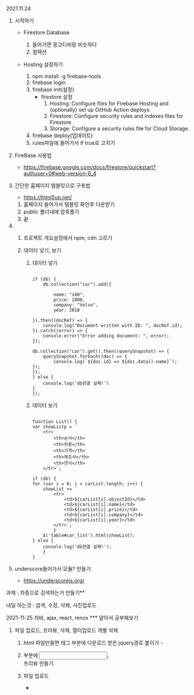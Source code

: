2021.11.24

1. 시작하기
    - Firestore Database
        1. 들어가면 몽고디비랑 비슷하다
        2. 컬렉션
        <!--table ---- collection
        - row ---------- document
        그리고 몽고디비와 같이 정렬이없고, 순서도 따로 없다--> 

    -   Hosting 설정하기 
        1. npm install -g firebase-tools
        2. firebase login
        3. firebase init(설정)
            - firestore 설정 
              1. Hosting: Configure files for Firebase Hosting and (optionally) set up GitHub Action deploys
              2. Firestore: Configure security rules and indexes files for Firestore
              3. Storage: Configure a security rules file for Cloud Storage
        4. firebase deploy(업데이트)    <!-- 외부에서 하게 되면 사용이 끝나고 logout을 한다-->     
        5. rules파일에 들어가서 if true로 고치기       
        


2. FireBase 사용법
    - https://firebase.google.com/docs/firestore/quickstart?authuser=0#web-version-8_4


3. 간단한 홈페이지 템블릿으로 구축법
    - https://html5up.net/

    1) 홈페이지 들어가서 템블릿 확인후 다운받기
    2) public 폴더내에 압축풀기
    3) 끝    


4. 
    1. 프로젝트 개요설정에서 npm, cdn 고르기

    2. 데이터 넣기, 보기

        1) 데이터 넣기

            ```

            if (db) {
                db.collection("car").add({

                    name: "s80",
                    price: 2000,
                    company: "Volvo",
                    year: 2018

            }).then((docRef) => {
                console.log("Document written with ID: ", docRef.id);
            }).catch((error) => {
                console.error("Error adding document: ", error);
            });

            db.collection("car").get().then((querySnapshot) => {
                querySnapshot.forEach((doc) => {
                    console.log(`${doc.id} => ${doc.data().name}`);
            });
            });
            } else {
                console.log('db연결 실패!')
            }
            });

            ```

        2) 데이터 보기

            ```      

            function List() {
            var showListp = `
                <tr>
                    <th>순서</th>
                    <th>차종</th>
                    <th>가격</th>
                    <th>제조사</th>
                    <th>연식</th>
                </tr>`;

            if (db) {
            for (var i = 0; i < carList.length; i++) {
                showList += `
                    <tr>
                        <td>${carList[i].objectId}</td>
                        <td>${carList[i].name}</td>
                        <td>${carList[i].price}</td>
                        <td>${carList[i].company}</td>
                        <td>${carList[i].year}</td>
                    </tr>`;
                    }
                $('table#car_list').html(showList);
            } else {
                console.log('db연결 실패!');
                }
            }

            ```

5. underscore들어가서 모듈? 만들기
    - https://underscorejs.org/ 
    <!-- 이번에는 안했음 -->



과제 : 차종으로 검색하는거 만들기**

내일 하는것 : 검색, 수정, 삭제, 사진업로드





2021-11-25
 자바, ajax, react, renox *** 알아서 공부해보기

1. 파일 업로드, 프리뷰, 삭제, 멀티업로드 개별 삭제

    1) html 파일만들면 <head> 태그 부분에 다운로드 받은 jquery경로 붙이기
            - <script src="js/jquery.js"></script>

    2) <body> 부분에 <input>, <div>프리뷰 만들기

    3) 파일 업로드
        - <script>를 <body> 아래에 생성해서 사용함

        - 파일이 1개이상 선택되어 실행되게함 

        - 특징
            - FileReader 객체 : 파일 소스를 읽어 들인다
            - XMLHttpRequest 객체를 이용한 Ajax와 유사하다. 
            - fetch, axios, jquery ajax ...
        
        - 이미지를 모두 읽어 들이면 실행하도록 설정한다 *  

        - 함수이름 만들때는 동사 + 명사로 만듦 보통 on 은 이벤트 핸들러(변수 =  동사, 메소드 = 명사)

        - function = 화살표(=>) 함수다

        ```

        function readImage(input) {
            if (input.files.length !=0 && input.files[0]) {
                const reader = new FileReader();
                reader.onload = function (e) {  // * 특징
                    imgTag = `<img src=${e.target.result} />`;
                    $('div#프리뷰name').append(imgTag);
                }
                render.readAsDataURL(input.files[0]);
            }
        }

        ```

    4) 파일 프리뷰       
        - 서버가 실행된 상태에서 테스트 가능

        - jquery는 이벤트가 튀는 경우가 있다

        ```
        function readImage(input) {
            for (var i= 0; i<input.files.length; i++) {
            var readfileURL = URL.createObjectURL(input.files[0]);

            var imgTag = `<img src = ${readfileURL} />`;
            $('div#preview-image').append(imgTag);
            
            // 이미지를 로딩 후에 메모리에서 해제하는 작업
            $('div#preview-image>img').on('load', function(e) {
                URL.revokeObjectURL($(this).attr('src'));
            })
        }

        ```


    5) 프리뷰 파일 삭제

        - 프리뷰함수에 readImage에 같이 쓰면된다

        ```
        <input type="button" id="deleteBtn" value="삭제" />; // 이거를 이미지 태그에 넣는다

        $('input.deleteBtn').on('click', function (evt) {
            $('div#preview-image').html(""); // 이미지 지우기
            inpput.value = ""; // 인풋된 파일명 지우기
        })

        ```

    6) 프리뷰 파일 다중 업로드시 개별 삭제

        - 파일 업로드할때 FileList를 동적으로 변경 시켜야한다

        - input 태그에 index를 넣어서 활용하면 된다

        - 참고사이트 https://coco-log.tistory.com/161

        ```
        <input data-index${input.files[i].lastmodified} type="button" id="deleteBtn" value="삭제" />; 
        // data-index${input.files[i].lastmodified}를 추가해 넣는다

        삭제 태그아래에 추가로 적는다
        var filleArr = Array.from(input.files);
        newArr = fileArr.filter(function (file) {
            return file.lastmodified ! = evt.target.dataset.index;
        });

        var datTransfer = new DataTransfer();
        for(var i=0;  i<newArr. length; i++) {
            DataTransfer.items.add(newArr[i]);
        }
        input.files = DataTransfer.files;

        if (this){
            var imgItem = $(this).prev()
        })

        ```


2. firebase와 결합하기

    1) 위에서 했던걸 그대로 스크립트를 가지고온다.

    2) 태그들을 정리한다.

    3) 이미지 파일 업로드
        - saveBtn 쪽을 수정한다

        ```

        var newFileName = ""; // 개체선언
        var downloadUrl = ""; // 개체선언

        var timestamp = new Date().getTime();
        var fileData = $('input#imageSelector')[0].files[0];
        var fileDataName = fileData.name;
        // 파일 확장자 추출하기
        var suffix = fileDataName.substr(fileData.name.lastIndexOf("."));
        var newFileName = timestamp + suffix;
        // 파일 저장 경로
        var uploadRef = storage.ref();
        // 서버에 저장 하위 폴더 만들기 - 자식폴더 경로에 올리기
        var fileSavePath = uploadRef.child(newFileName);
        console.log("fileSavePath>>>> ", fileSavePath);
        // 파일을 storage에 저장하기 - put()
        var result = fileSavePath.put(fileData).then(function (snapshot) {
          // 사진 저장 완료 후 처리 부분.
          snapshot.ref.getDownloadURL().then(function (downloadUrl) {
            saveData(name, price, company, year, newFileName, downloadUrl);
          }).catch(function (err) {
            console.error(">>>>> Error get downloadUrl : ", err);
          });
        }).catch(function (err2) {
          console.error(">>>>> Error put file : ", err2);
        });

        ```

    4) 삭제 구현
        - loadData쪽을 수정한다

        ```

        showList(); //showList를 호출한다
          $('input.delRowBtn').on('click', function (evt) {
            
            // 이미지 삭제, 데이터 삭제
            var objectId = evt.target.dataset.index;
            var imgUrl = evt.target.dataset.imgurl;

            console.log(imgUrl); // 선언한 imgURL이 잘오나 확인한다

            db.collection('cars').doc(objectId).delete().then(function () {
              var delImgRef = storage.ref().child(imgUrl).delete().then(function () {
                alert('이미지와 데이터 삭제 완료');
                loadData();
              }).catch(function (err2) {
                console.log('이미지 삭제 실패 >>> ', err2);
              }) // 이미지 삭제가 안되면 보통 index쪽에서 호출이 안되는  문제가 있다
            }).catch(function (err) {
              console.log('데이타 삭제 실패 >>> ', err);
            });

        ```
        


11.25과제 수정, 상세보기

11.29

- 김범준 강사님 git주소
    - https://github.com/comstudy21joon/addinedu

- heroku(무료)
    - firebase와 유사하다. 파이썬이나 노드js를 사용 가능하다
        - 사이트 주소 https://www.heroku.com/

- firebase는 노드js를 사용하려면 functions를 사용하는데 이거는 유료다. 때문에 nodejs를 하는건 AWS가 더 유용하다.

- 클라우드 서비스
    - 참고 자료
        - https://m.blog.naver.com/PostView.naver?isHttpsRedirect=true&blogId=acornedu&logNo=220965470213

    - iaas = AMW (아마존같은것) 
        - 서버를 직접 구축하고 사용 하는것

    - PaaS = 파이어베이스,히로쿠,윈도우 (지금 배우고 있는것)
        - 서버를 구축안하고 사용하는것(개발만 하면 되는것)

    - SaaS = 일반사용자가쓰는 클라우드서비스
        - 네이버클라우드 구글클라우드같은것

1. React와 Firebase 연동하기

    1). react 폴더로 선언하기 
        - cmd 창에 ' npx create-react-app . '
    
    2) git허브 하기
        - git init
        - git remote add origin 주소
        - git add .
        - git push -u origin master 

    3) firebase 설치
        - 8 버전 설치하기(react할 폴더에)
            - npm install -s firebase@8 (-s는 이곳에만 설치//@8은 8버전으로 설치 한다는 뜻)
            - firebase를 dependencies에 추가하기 위해서 설치해야한다
        
        - 여태까지 우리는 firebase를 CDN으로 사용했는데 REACT에서는 NPM방식으로 해야하기때문에
            모듈을 만들어 설정을 해야한다.

        - 나중에 만들어서 build를 한다. 그것으로 나온 결과를 통해서 firebase로 deploy를 한다 때문에 따로만드는게    편하다(같이 만들어도 되지만 복잡하게 꼬일 수 도 있기 때문에)
            - npm run build를 사용하면 모든결과물이 하나로 묶인다. 이걸 build 폴더로 옮겨서 firebase로 옮겨서 deploy를 한다 (보통 REACT 완성하고 사용한다)

        
        1) 다운이 끝나면 src 폴더에 fbase.js를 만든다

        2) fbase.js에 기록한다
            ```
            import firebase from "firebase/app"

            // 이 내용은 firebase에서 내가 만든 프로젝트 설정 아래에 npm에 있다
            const firebaseConfig = {
                apiKey: ,
                authDomain: ,
                projectId: ,
                storageBucket: ,
                messagingSenderId: ,
                appId: ,
                measurementId: 
            };        

            export default firebase.initializeApp(firebaseConfig)
                //default는 한개만 넘긴다. const는 여러개를 넘긴다
            ```
            
            - fbase.js로 들어가서 id값들을 (process.env.설정값)으로 바꾼다

        3) index.js 들어간다

            ```
            import firebase from './fbase'
            ```

            입력한다.

        4) 인증키는 .env파일에 숨겨두고 깃허브에 올라가지 공개안되게 해야한다.
            - apiKey와 appId는 필수적으로 숨겨주는게 좋다

            - 프로젝트 진행할 폴더에 .env 파일을 만든다
                ```
                REACT_APP_API_KEY= 
                REACT_APP_PROJECT_ID= 
                REACT_APP_MESSAGING_SENDER_ID= 
                REACT_APP_APP_ID=
                
                //REACT_APP(REACT_APP은 환경변수이다)_APP_ID(변수이름)
                id종류는 다가려주는게 좋다
                ```

            - .gitignore 파일에 #misc있는 곳에 .env 를 추가로 적어준다
                - .env를 add할때 제외한다는 것이다.


    4) src 폴더 아래에 components와 routes 폴더를 만든다
        - routes 폴더에는 Aut.js, EditProfile.js, Home.js, Profile.js를 만든다
            - Auth.js, EditProfile.js, Home.js, Profile.js에 코딩을 한다
                ```
                export default function Auth() {
                    return (
                        <div>Auth page</div>
                    );
                }  
                    // 나머지는 이름만 바꿔서하면된다. 화살표 함수 사용가능
                ```

        - components 폴더에는 기존에 App.js를 이동시키고 Router.js를 만든다
            - npm install -s react-router-dom 을한다

        
    5) Router.js 에 코딩을 한다
            ```
            import { BrowserRouter, Route, Routes} from "react-router-dom";
            import Home from "../routes/Home";
            import Profile from "../routes/Profile";
            import Auth from "../routes/Auth";


            export default function AppRouter () {
                return(
                    <BrowserRouter>
                        <Routes>
                            <Route exact path="/" element={<Home />}>                    
                            </Route>
                            <Route exact path="/profile" element={<Profile />}>                    
                            </Route>
                            <Route exact path="/auth" element={<Auth />}>                    
                            </Route>
                        </Routes>
                    </BrowserRouter>
                )
            }
            ```

    6) App.js도 수정을 한다
        ```
        import AppRouter from "./Router";


        function App() {
        return (
            <AppRouter />
        );
        }

        export default App;

        ```
